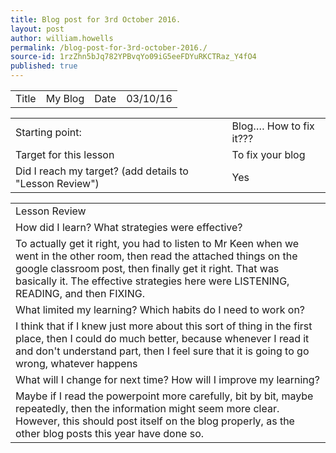 ```yaml
---
title: Blog post for 3rd October 2016.
layout: post
author: william.howells
permalink: /blog-post-for-3rd-october-2016./
source-id: 1rzZhn5bJq782YPBvqYo09iG5eeFDYuRKCTRaz_Y4fO4
published: true
---
```

<table>
  <tr>
    <td>Title</td>
    <td>My Blog</td>
    <td>Date</td>
    <td>03/10/16</td>
  </tr>
</table>


<table>
  <tr>
    <td>Starting point:</td>
    <td>Blog…. How to fix it???</td>
  </tr>
  <tr>
    <td>Target for this lesson</td>
    <td>To fix your blog</td>
  </tr>
  <tr>
    <td>Did I reach my target? 
(add details to "Lesson Review")</td>
    <td> Yes </td>
  </tr>
</table>


<table>
  <tr>
    <td>Lesson Review</td>
  </tr>
  <tr>
    <td>How did I learn? What strategies were effective? </td>
  </tr>
  <tr>
    <td>To actually get it right, you had to listen to Mr Keen when we went in the other room, then read the attached things on the google classroom post, then finally get it right.  That was basically it.  The effective strategies here were LISTENING, READING, and then FIXING.</td>
  </tr>
  <tr>
    <td>What limited my learning? Which habits do I need to work on? </td>
  </tr>
  <tr>
    <td>I think that if I knew just more about this sort of thing in the first place, then I could do much better, because whenever I read it and don't understand part, then I feel sure that it is going to go wrong, whatever happens</td>
  </tr>
  <tr>
    <td>What will I change for next time? How will I improve my learning?</td>
  </tr>
  <tr>
    <td>Maybe if I read the powerpoint more carefully, bit by bit, maybe repeatedly, then the information might seem more clear.  However, this should post itself on the blog properly, as the other blog posts this year have done so.
</td>
  </tr>
</table>


